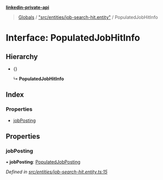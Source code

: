 **[linkedin-private-api](../README.md)**

> [Globals](../globals.md) / ["src/entities/job-search-hit.entity"](../modules/_src_entities_job_search_hit_entity_.md) / PopulatedJobHitInfo

# Interface: PopulatedJobHitInfo

## Hierarchy

- {}

  ↳ **PopulatedJobHitInfo**

## Index

### Properties

- [jobPosting](_src_entities_job_search_hit_entity_.populatedjobhitinfo.md#jobposting)

## Properties

### jobPosting

• **jobPosting**: [PopulatedJobPosting](_src_entities_job_search_hit_entity_.populatedjobposting.md)

_Defined in [src/entities/job-search-hit.entity.ts:15](https://github.com/eilonmore/linkedin-private-api/blob/84c9c15/src/entities/job-search-hit.entity.ts#L15)_
